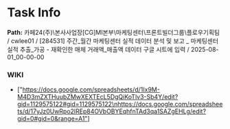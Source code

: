 # Task Info

**Path:** 카페24(주)\본사사업장\[CG]MI본부\마케팅센터\프론트빌더그룹\플로우기획팀 / cwlee01 / [284531] 주간_월간 마케팅센터 실적 데이터 분석 및 보고 _ 마케팅센터 실적 추출_가공 - 재확인한 매체 거래액_매출액 데이터 구글 시트에 입력 / 2025-08-01_00-00-00

### WIKI
- ["https://docs.google.com/spreadsheets/d/1Ix9M-M4D3mZXTHuubZMwXEXTEcL5DgQiKoTlv3-Sb4Y/edit?gid=1129575122#gid=1129575122\nhttps://docs.google.com/spreadsheets/d/17yJz0UwRpo2lREp84OVbOBYEqhfnTAd3qa1SAZgEHLg/edit?gid=0#gid=0&range=A1"]

